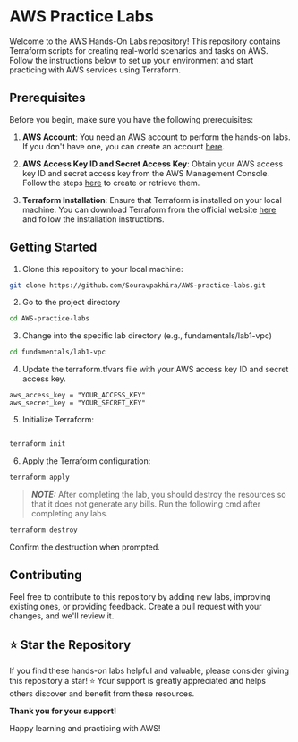 # AWS Practice Labs

Welcome to the AWS Hands-On Labs repository! This repository contains Terraform scripts for creating real-world scenarios and tasks on AWS. Follow the instructions below to set up your environment and start practicing with AWS services using Terraform.


## Prerequisites

Before you begin, make sure you have the following prerequisites:

1. **AWS Account**: You need an AWS account to perform the hands-on labs. If you don't have one, you can create an account [here](https://aws.amazon.com/).

2. **AWS Access Key ID and Secret Access Key**: Obtain your AWS access key ID and secret access key from the AWS Management Console. Follow the steps [here](https://docs.aws.amazon.com/general/latest/gr/aws-sec-cred-types.html#access-keys-and-secret-access-keys) to create or retrieve them.

3. **Terraform Installation**: Ensure that Terraform is installed on your local machine. You can download Terraform from the official website [here](https://www.terraform.io/downloads.html) and follow the installation instructions.


## Getting Started

1. Clone this repository to your local machine:

 ```bash
git clone https://github.com/Souravpakhira/AWS-practice-labs.git
```

2. Go to the project directory

 ```bash
cd AWS-practice-labs
```

3. Change into the specific lab directory (e.g., fundamentals/lab1-vpc)
```bash
cd fundamentals/lab1-vpc
```
4. Update the terraform.tfvars file with your AWS access key ID and secret access key.

```hcl
aws_access_key = "YOUR_ACCESS_KEY"
aws_secret_key = "YOUR_SECRET_KEY"
```

5. Initialize Terraform:

```bash

terraform init
```

6. Apply the Terraform configuration:

```bash
terraform apply
```
> **_NOTE:_** After completing the lab, you should destroy the resources so that it does not generate any bills. Run the following cmd after completing any labs.

```bash
terraform destroy
```
Confirm the destruction when prompted.


## Contributing

Feel free to contribute to this repository by adding new labs, improving existing ones, or providing feedback. Create a pull request with your changes, and we'll review it.

## ⭐ Star the Repository

If you find these hands-on labs helpful and valuable, please consider giving this repository a star! ⭐ Your support is greatly appreciated and helps others discover and benefit from these resources.

**Thank you for your support!**

Happy learning and practicing with AWS!

